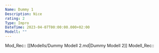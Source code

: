 ```yaml
---
Name: Dummy 1
Description: Nice
rating: 2
Type: Impro
DateTime: 2023-04-07T00:00:00.000+02:00
Modell: ""
---
```

Mod_Rec:: [[Modells/Dummy Modell 2.md|Dummy Modell 2]]
Modell_Rec::  
